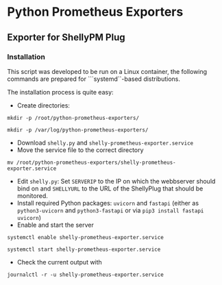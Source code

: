 # Python Prometheus Exporters

## Exporter for ShellyPM Plug

### Installation

This script was developed to be run on a Linux container, the following commands are prepared for ```systemd``-based distributions. 

The installation process is quite easy:

 - Create directories:
```
mkdir -p /root/python-prometheus-exporters/
```
```
mkdir -p /var/log/python-prometheus-exporters/
```
 - Download ```shelly.py``` and ```shelly-prometheus-exporter.service``` 
 - Move the service file to the correct directory
```
mv /root/python-prometheus-exporters/shelly-prometheus-exporter.service
```  
 - Edit ```shelly.py```: Set ```SERVERIP``` to the IP on which the webbserver should bind on and ```SHELLYURL``` to the URL of the ShellyPlug that should be monitored.
 - Install required Python packages: ```uvicorn``` and ```fastapi``` (either as ```python3-uvicorn``` and ```python3-fastapi``` or via ```pip3 install fastapi uvicorn```)
 - Enable and start the server
```
systemctl enable shelly-prometheus-exporter.service
```
```
systemctl start shelly-prometheus-exporter.service
```  
 - Check the current output with
```
journalctl -r -u shelly-prometheus-exporter.service
``` 

